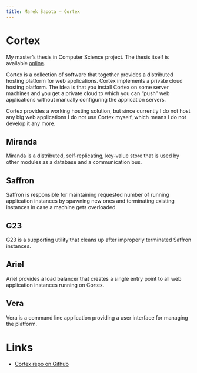 ```yaml
---
title: Marek Sapota — Cortex
---
```


# Cortex
My master’s thesis in Computer Science project.  The thesis itself is available
[online](/thesis.html).

Cortex is a collection of software that together provides a distributed hosting
platform for web applications.  Cortex implements a private cloud hosting
platform.  The idea is that you install Cortex on some server machines and you
get a private cloud to which you can “push” web applications without manually
configuring the application servers.

Cortex provides a working hosting solution, but since currently I do not host
any big web applications I do not use Cortex myself, which means I do not
develop it any more.

## Miranda
Miranda is a distributed, self‐replicating, key‐value store that is used by
other modules as a database and a communication bus.

## Saffron
Saffron is responsible for maintaining requested number of running application
instances by spawning new ones and terminating existing instances in case a
machine gets overloaded.

## G23
G23 is a supporting utility that cleans up after improperly terminated Saffron
instances.

## Ariel
Ariel provides a load balancer that creates a single entry point to all web
application instances running on Cortex.

## Vera
Vera is a command line application providing a user interface for managing the
platform.

# Links
- [Cortex repo on Github](https://github.com/maarons/Cortex)

